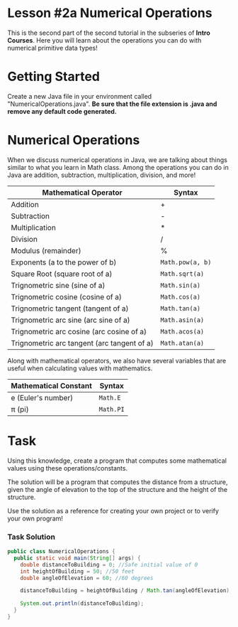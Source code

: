 # Lesson #2a Numerical Operations

This is the second part of the second tutorial in the subseries of **Intro Courses**. Here you will learn about the operations you can do with numerical primitive data types!

# Getting Started
Create a new Java file in your environment called "NumericalOperations.java". **Be sure that the file extension is .java and remove any default code generated.**

# Numerical Operations
When we discuss numerical operations in Java, we are talking about things similar to what you learn in Math class.
Among the operations you can do in Java are addition, subtraction, multiplication, division, and more!

Mathematical Operator | Syntax
------------ | -------------
Addition | +
Subtraction | -
Multiplication | *
Division | /
Modulus (remainder) | %
Exponents (a to the power of b) | `Math.pow(a, b)`
Square Root (square root of a) | `Math.sqrt(a)`
Trignometric sine (sine of a) | `Math.sin(a)`
Trignometric cosine (cosine of a) | `Math.cos(a)`
Trignometric tangent (tangent of a) | `Math.tan(a)`
Trignometric arc sine (arc sine of a) | `Math.asin(a)`
Trignometric arc cosine (arc cosine of a) | `Math.acos(a)`
Trignometric arc tangent (arc tangent of a) | `Math.atan(a)`

Along with mathematical operators, we also have several variables that are useful when calculating values with mathematics.

Mathematical Constant | Syntax
----- | -----
e (Euler's number) | `Math.E`
π (pi) | `Math.PI`

# Task
Using this knowledge, create a program that computes some mathematical values using these operations/constants.

The solution will be a program that computes the distance from a structure, given the angle of elevation to the top of the structure and the height of the structure.

Use the solution as a reference for creating your own project or to verify your own program!

### Task Solution
```java
public class NumericalOperations {
  public static void main(String[] args) {
    double distanceToBuilding = 0; //Safe initial value of 0
    int heightOfBuilding = 50; //50 feet
    double angleOfElevation = 60; //60 degrees

    distanceToBuilding = heightOfBuilding / Math.tan(angleOfElevation);

    System.out.println(distanceToBuilding);
  }
}
```
